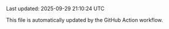 Last updated: 2025-09-29 21:10:24 UTC

This file is automatically updated by the GitHub Action workflow.
